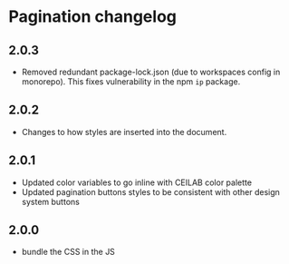 # Pagination changelog

## 2.0.3

- Removed redundant package-lock.json (due to workspaces config in monorepo). This fixes vulnerability in the npm `ip` package.

## 2.0.2

- Changes to how styles are inserted into the document.

## 2.0.1

- Updated color variables to go inline with CEILAB color palette
- Updated pagination buttons styles to be consistent with other design system buttons

## 2.0.0

- bundle the CSS in the JS
